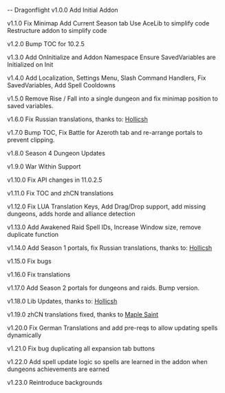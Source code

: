 -- Dragonflight
v1.0.0 Add Initial Addon

v1.1.0 Fix Minimap Add Current Season tab Use AceLib to simplify code Restructure addon to simplify code

v1.2.0 Bump TOC for 10.2.5

v1.3.0 Add OnInitialize and Addon Namespace Ensure SavedVariables are Initialized on Init

v1.4.0 Add Localization, Settings Menu, Slash Command Handlers, Fix SavedVariables, Add Spell Cooldowns

v1.5.0 Remove Rise / Fall into a single dungeon and fix minimap position to saved variables.

v1.6.0 Fix Russian translations, thanks to: [Hollicsh](https://github.com/Hollicsh)

v1.7.0 Bump TOC, Fix Battle for Azeroth tab and re-arrange portals to prevent clipping.

v1.8.0 Season 4 Dungeon Updates

v1.9.0 War Within Support

v1.10.0 Fix API changes in 11.0.2.5

v1.11.0 Fix TOC and zhCN translations

v1.12.0 Fix LUA Translation Keys, Add Drag/Drop support, add missing dungeons, adds horde and alliance detection

v1.13.0 Add Awakened Raid Spell IDs, Increase Window size, remove duplicate function

v1.14.0 Add Season 1 portals, fix Russian translations, thanks to: [Hollicsh](https://github.com/Hollicsh)

v1.15.0 Fix bugs

v1.16.0 Fix translations

v1.17.0 Add Season 2 portals for dungeons and raids. Bump version.

v1.18.0 Lib Updates, thanks to: [Hollicsh](https://github.com/Hollicsh)

v1.19.0 zhCN translations fixed, thanks to [Maple Saint](https://github.com/nanjuekaien1)

v1.20.0 Fix German Translations and add pre-reqs to allow updating spells dynamically

v1.21.0 Fix bug duplicating all expansion tab buttons

v1.22.0 Add spell update logic so spells are learned in the addon when dungeons achievements are earned

v1.23.0 Reintroduce backgrounds